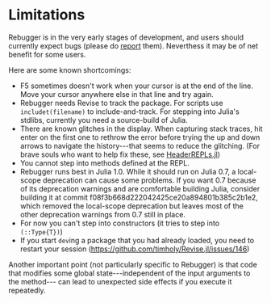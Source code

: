 # Limitations

Rebugger is in the very early stages of development, and users should currently expect bugs (please do [report](https://github.com/timholy/Rebugger.jl/issues) them).
Neverthess it may be of net benefit for some users.

Here are some known shortcomings:

- F5 sometimes doesn't work when your cursor is at the end of the line.
  Move your cursor anywhere else in that line and try again.
- Rebugger needs Revise to track the package.
  For scripts use `includet(filename)` to include-and-track.
  For stepping into Julia's stdlibs, currently you need a source-build of Julia.
- There are known glitches in the display. When capturing stack traces, hit
  enter on the first one to rethrow the error before trying the up and down arrows
  to navigate the history---that seems to reduce the glitching.
  (For brave souls who want to help fix these,
  see [HeaderREPLs.jl](https://github.com/timholy/HeaderREPLs.jl))
- You cannot step into methods defined at the REPL.
- Rebugger runs best in Julia 1.0. While it should run on Julia 0.7,
  a local-scope deprecation can cause some
  problems. If you want 0.7 because of its deprecation warnings and are comfortable
  building Julia, consider building it at commit
  f08f3b668d222042425ce20a894801b385c2b1e2, which removed the local-scope deprecation
  but leaves most of the other deprecation warnings from 0.7 still in place.
- For now you can't step into constructors (it tries to step into `(::Type{T})`)
- If you start `dev`ing a package that you had already loaded, you need to restart
  your session (https://github.com/timholy/Revise.jl/issues/146)

Another important point (not particularly specific to Rebugger) is that code that
modifies some global state---independent of the input arguments to the method---
can lead to unexpected side effects if you execute it repeatedly.
